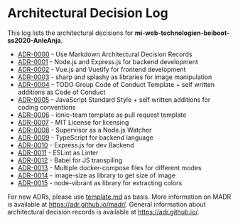 # Architectural Decision Log

This log lists the architectural decisions for **mi-web-technologien-beiboot-ss2020-AnleAnja**.

- [ADR-0000](0000-use-markdown-architectural-decision-records.md) - Use Markdown Architectural Decision Records
- [ADR-0001](0001-backend-technology.md) - Node.js and Express.js for backend development
- [ADR-0002](0002-frontend-technology.md) - Vue.js and Vuetify for frontend development
- [ADR-0003](0003-image-manipulation.md) - sharp and splashy as libraries for image manipulation
- [ADR-0004](0004-code-of-conduct.md) - TODO Group Code of Conduct Template + self written additions as Code of Conduct
- [ADR-0005](0005-coding-conventions.md) - JavaScript Standard Style + self written additions for coding conventions
- [ADR-0006](0006-pull-request-template.md) - ionic-team template as pull request template
- [ADR-0007](0007-license.md) - MIT License for licensing
- [ADR-0008](0008-dev-watcher.md) - Supervisor as a Node.js Watcher
- [ADR-0009](0009-backend-language.md) - TypeScript for backend language
- [ADR-0010](0010-dev-framework.md) - Express.js for dev Backend
- [ADR-0011](0011-dev-linter.md) - ESLint as Linter
- [ADR-0012](0012-dev-transpiler.md) - Babel for JS transpiling
- [ADR-0013](0013-dev-modes.md) - Multiple docker-compose files for different modes
- [ADR-0014](0014-backend-image-size.md) - image-size as library to get size of image
- [ADR-0015](0015-backend-primary-colors.md) - node-vibrant as library for extracting colors

For new ADRs, please use [template.md](template.md) as basis.
More information on MADR is available at <https://adr.github.io/madr/>.
General information about architectural decision records is available at <https://adr.github.io/>.
